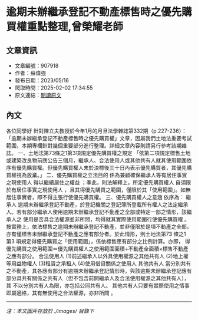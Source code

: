 # 逾期未辦繼承登記不動產標售時之優先購買權重點整理,曾榮耀老師

## 文章資訊
- 文章編號：907918
- 作者：蘇偉強
- 發布日期：2023/05/16
- 爬取時間：2025-02-02 17:34:55
- 原文連結：[閱讀原文](https://real-estate.get.com.tw/Columns/detail.aspx?no=907918)

## 內文
各位同學好
針對陳立夫教授於今年1月的月旦法學雜誌第332期（p.227-236）：「逾期未辦繼承登記不動產標售時之優先購買權」文章，因屬我們土地法重要考試範圍，本期專欄針對幾個重要部分進行整理。詳細文章內容則請另行參考該期雜誌。
一、土地法第73條之1第3項規定優先購買權之規定
「依第二項規定標售土地或建築改良物前應公告三個月，繼承人、合法使用人或其他共有人就其使用範圍依序有優先購買權。但優先購買權人未於決標後三十日內表示優先購買者，其優先購買權視為放棄。」
二、優先購買權之立法目的
係為兼顧確保繼承人等有居住事實之現使用人
得以繼續居住之權益
；準此，則法解釋上，所定優先購買權人
自須限於有居住事實之現使用人
，且其得優先購買之範圍，僅限於其「使用範圍」。如無居住事實者，即不得主張行使優先購買權。
三、優先購買權人之意涵
依序為：
繼承人
逾期未辦繼承登記不動產，於登記機關之登記簿所登載所有權人之法定繼承人。若有部分繼承人使用逾期未辦繼承登記不動產之全部或特定一部之情形，該繼承人之
使用是否具合法權源並非所問，均得就其實際使用範圍行使優先購買權
。
按實務上，依法標售之逾期未辦繼承登記不動產，並非僅限於是項不動產之全部，亦有僅標售未辦繼承登記不動產之應有部分者。於此情形，則土地法第73 條之1 第3 項規定得優先購買之「使用範圍」，係依標售應有部分之比例計算。亦即，
得優先購買之使用範圍＝優先購買權人之使用範圍面積÷不動產全面積×標售不動產之應有部分。
合法使用人
(1)前述繼承人以外具使用權源之其他共有人
(2)地上權等用益物權人
(3)租賃之承租人
(4)使用借貸關係之使用人
其他共有人
當分別共有之不動產，其各應有部分有逾期未辦繼承登記情形時，與該逾期未辦繼承登記應有部分具共有關係之共有人（但不包含前開繼承人及合法使用權源之其他共有人），其
不以分別共有人為限，亦包括公同共有人。
其他共有人只要有實際使用之情事即屬適格，其有無使用之合法權源，亦非所問
。

---
*注：本文圖片存放於 ./images/ 目錄下*
